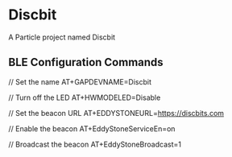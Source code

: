 # Discbit

A Particle project named Discbit

## BLE Configuration Commands
// Set the name
AT+GAPDEVNAME=Discbit

// Turn off the LED
AT+HWMODELED=Disable

// Set the beacon URL
AT+EDDYSTONEURL=https://discbits.com

// Enable the beacon
AT+EddyStoneServiceEn=on

// Broadcast the beacon
AT+EddyStoneBroadcast=1
